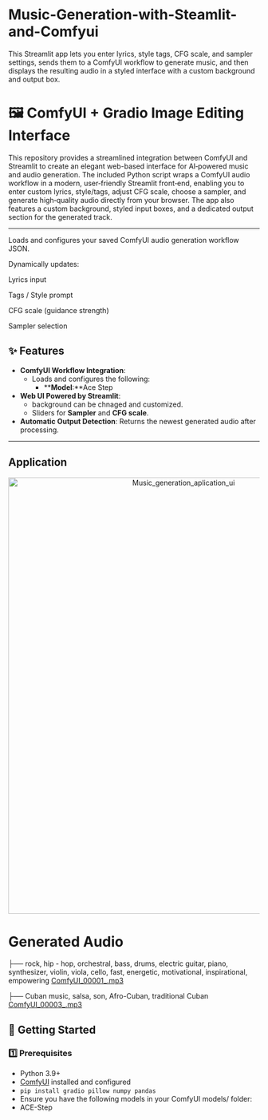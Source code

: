 # Music-Generation-with-Steamlit-and-Comfyui
This Streamlit app lets you enter lyrics, style tags, CFG scale, and sampler settings, sends them to a ComfyUI workflow to generate music, and then displays the resulting audio in a styled interface with a custom background and output box.


# 🖼️ ComfyUI + Gradio Image Editing Interface

This repository provides a streamlined integration between ComfyUI and Streamlit to create an elegant web-based interface for AI‑powered music and audio generation.
The included Python script wraps a ComfyUI audio workflow in a modern, user‑friendly Streamlit front‑end, enabling you to enter custom lyrics, style/tags, adjust CFG scale, choose a sampler, and generate high‑quality audio directly from your browser. The app also features a custom background, styled input boxes, and a dedicated output section for the generated track.

---

Loads and configures your saved ComfyUI audio generation workflow JSON.

Dynamically updates:

Lyrics input

Tags / Style prompt

CFG scale (guidance strength)

Sampler selection
## ✨ Features

- **ComfyUI Workflow Integration**:
  - Loads and configures the following:
    - ****Model**:**Ace Step
- **Web UI Powered by Streamlit**:
  - background can be chnaged and customized.
  - Sliders for **Sampler** and **CFG scale**.
- **Automatic Output Detection**: Returns the newest generated audio after processing.

---
## Application
<p align="center">
  <img width="687" height="874" alt="Music_generation_aplication_ui" src="https://github.com/user-attachments/assets/d8eb6fcc-4546-4291-8e6f-4452368a3523" />
</p>

# Generated Audio
├── rock, hip - hop, orchestral, bass, drums, electric guitar, piano, synthesizer, violin, viola, cello, fast, energetic, motivational, inspirational, empowering
[ComfyUI_00001_.mp3](https://github.com/user-attachments/files/22440391/ComfyUI_00001_.mp3)

├── Cuban music, salsa, son, Afro-Cuban, traditional Cuban
[ComfyUI_00003_.mp3](https://github.com/user-attachments/files/22440403/ComfyUI_00003_.mp3)



## 🚀 Getting Started
### 1️⃣ Prerequisites
- Python 3.9+
- [ComfyUI](https://github.com/comfyanonymous/ComfyUI) installed and configured
- `pip install gradio pillow numpy pandas` 
-  Ensure you have the following models in your ComfyUI models/ folder:
-  ACE-Step






